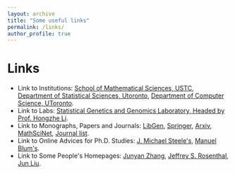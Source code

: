 ```yaml
---
layout: archive
title: "Some useful links"
permalink: /links/
author_profile: true
---
```

# Links
* Link to Institutions: [School of Mathematical Sciences, USTC](http://math.ustc.edu.cn/), [Department of Statistical Sciences, Utoronto](https://www.statistics.utoronto.ca/), [Department of Computer Science, UToronto](https://web.cs.toronto.edu/about/our-department).
* Link to Labs: [Statistical Genetics and Genomics Laboratory, Headed by Prof. Hongzhe Li](http://statgene.med.upenn.edu/).
* Link to Monographs, Papers and Journals: [LibGen](http://libgen.rs/), [Springer](https://www.springer.com/), [Arxiv](https://arxiv.org/), [MathSciNet](http://www.ams.org/mathscinet/), [Journal list](http://www.statsci.org/jourlist.html).
* Link to Online Advices for Ph.D. Studies: [J. Michael Steele's](http://www-stat.wharton.upenn.edu/~steele/Rants/AdviceGS.html), [Manuel Blum's](http://www.cs.cmu.edu/~mblum/research/pdf/grad.html).
* Link to Some People's Homepages: [Junyan Zhang](https://www.zhangjy9610.me/index-cn.html), [Jeffrey S. Rosenthal](http://probability.ca/jeff/), [Jun Liu](http://www.people.fas.harvard.edu/~junliu/).
 
